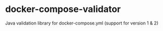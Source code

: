 # docker-compose-validator
Java validation library for docker-compose.yml (support for version 1 &amp; 2)
